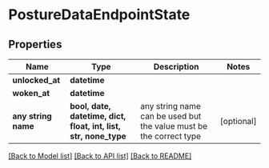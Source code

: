 # PostureDataEndpointState


## Properties
Name | Type | Description | Notes
------------ | ------------- | ------------- | -------------
**unlocked_at** | **datetime** |  | 
**woken_at** | **datetime** |  | 
**any string name** | **bool, date, datetime, dict, float, int, list, str, none_type** | any string name can be used but the value must be the correct type | [optional]

[[Back to Model list]](../README.md#documentation-for-models) [[Back to API list]](../README.md#documentation-for-api-endpoints) [[Back to README]](../README.md)


